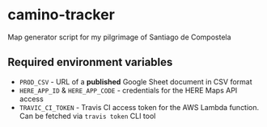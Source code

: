 # camino-tracker
Map generator script for my pilgrimage of Santiago de Compostela

## Required environment variables

* `PROD_CSV` - URL of a **published** Google Sheet document in CSV format
* `HERE_APP_ID` & `HERE_APP_CODE` - credentials for the HERE Maps API access
* `TRAVIC_CI_TOKEN` - Travis CI access token for the AWS Lambda function. Can be fetched via `travis token` CLI tool